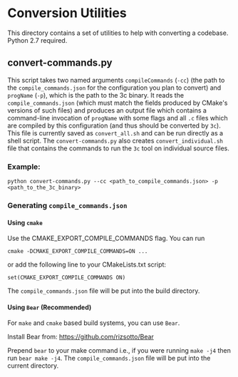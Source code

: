 # Conversion Utilities

This directory contains a set of utilities to help with converting a codebase.
Python 2.7 required.

## convert-commands.py

This script takes two named arguments `compileCommands` (`-cc`) (the path to the
`compile_commands.json` for the configuration you plan to convert) and
`progName` (`-p`), which is the path to the 3c binary. It reads the
`compile_commands.json` (which must match the fields produced by CMake's
versions of such files) and produces an output file which contains a
command-line invocation of `progName` with some flags and all `.c` files which
are compiled by this configuration (and thus should be converted by `3c`). This
file is currently saved as `convert_all.sh` and can be run directly as a shell
script. The `convert-commands.py` also creates `convert_individual.sh` file that
contains the commands to run the `3c` tool on individual source files.

### Example:
```
python convert-commands.py --cc <path_to_compile_commands.json> -p <path_to_the_3c_binary>
```

### Generating `compile_commands.json`
#### Using `cmake`
Use the CMAKE_EXPORT_COMPILE_COMMANDS flag. You can run
```
cmake -DCMAKE_EXPORT_COMPILE_COMMANDS=ON ...
```
or add the following line to your CMakeLists.txt script:
```
set(CMAKE_EXPORT_COMPILE_COMMANDS ON)
```
The `compile_commands.json` file will be put into the build directory.
#### Using `Bear` (Recommended)
For `make` and `cmake` based build systems, you can use `Bear`.

Install Bear from: https://github.com/rizsotto/Bear

Prepend `bear` to your make command i.e., if you were running `make -j4` 
then run  `bear make -j4`. 
The `compile_commands.json` file will be put into the current directory.
